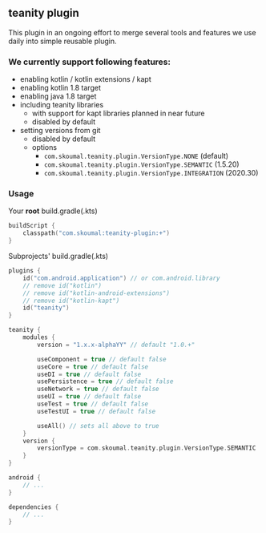 ## teanity plugin

This plugin in an ongoing effort to merge several tools and features we use daily into simple 
reusable plugin. 

### We currently support following features:
 
* enabling kotlin / kotlin extensions / kapt
* enabling kotlin 1.8 target
* enabling java 1.8 target
* including teanity libraries
    * with support for kapt libraries planned in near future
    * disabled by default
* setting versions from git
    * disabled by default
    * options
        * `com.skoumal.teanity.plugin.VersionType.NONE` (default)
        * `com.skoumal.teanity.plugin.VersionType.SEMANTIC` (1.5.20)
        * `com.skoumal.teanity.plugin.VersionType.INTEGRATION` (2020.30)

### Usage

Your **root** build.gradle(.kts)

```kotlin
buildScript {
    classpath("com.skoumal:teanity-plugin:+")
}
```

Subprojects' build.gradle(.kts)

```kotlin
plugins {
    id("com.android.application") // or com.android.library
    // remove id("kotlin")
    // remove id("kotlin-android-extensions")
    // remove id("kotlin-kapt")
    id("teanity")
}

teanity {
    modules {
        version = "1.x.x-alphaYY" // default "1.0.+"

        useComponent = true // default false
        useCore = true // default false
        useDI = true // default false
        usePersistence = true // default false
        useNetwork = true // default false
        useUI = true // default false
        useTest = true // default false
        useTestUI = true // default false

        useAll() // sets all above to true
    }
    version {
        versionType = com.skoumal.teanity.plugin.VersionType.SEMANTIC
    }
}

android {
    // ...
}

dependencies {
    // ...
}
```